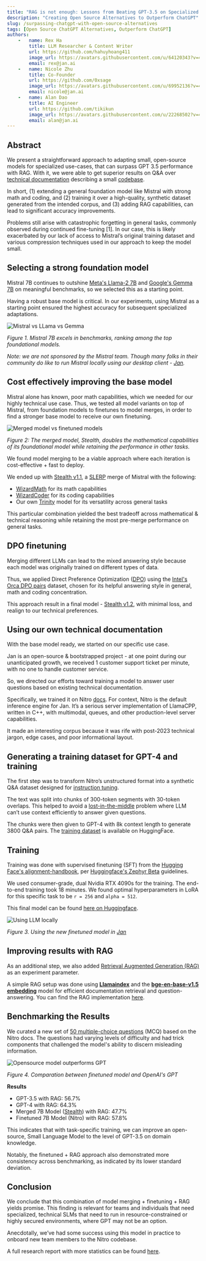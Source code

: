 ```yaml
---
title: "RAG is not enough: Lessons from Beating GPT-3.5 on Specialized Tasks with Mistral 7B"
description: "Creating Open Source Alternatives to Outperform ChatGPT"
slug: /surpassing-chatgpt-with-open-source-alternatives
tags: [Open Source ChatGPT Alternatives, Outperform ChatGPT]
authors:
    -   name: Rex Ha
        title: LLM Researcher & Content Writer
        url: https://github.com/hahuyhoang411
        image_url: https://avatars.githubusercontent.com/u/64120343?v=4
        email: rex@jan.ai
    -   name: Nicole Zhu
        title: Co-Founder
        url: https://github.com/0xsage
        image_url: https://avatars.githubusercontent.com/u/69952136?v=4
        email: nicole@jan.ai
    -   name: Alan Dao
        title: AI Engineer
        url: https://github.com/tikikun
        image_url: https://avatars.githubusercontent.com/u/22268502?v=4
        email: alan@jan.ai
---
```


## Abstract

We present a straightforward approach to adapting small, open-source models for specialized use-cases, that can surpass GPT 3.5 performance with RAG. With it, we were able to get superior results on Q&A over [technical documentation](https://nitro.jan.ai/docs) describing a small [codebase](https://github.com/janhq/nitro).

In short, (1) extending a general foundation model like [](https://huggingface.co/jan-hq/stealth-v1.3)Mistral with strong math and coding, and (2) training it over a high-quality, synthetic dataset generated from the intended corpus, and (3) adding RAG capabilities, can lead to significant accuracy improvements.

Problems still arise with catastrophic forgetting in general tasks, commonly observed during continued fine-tuning [1]. In our case, this is likely exacerbated by our lack of access to Mistral’s original training dataset and various compression techniques used in our approach to keep the model small.

## Selecting a strong foundation model

Mistral 7B continues to outshine [Meta's Llama-2 7B](https://huggingface.co/meta-llama/Llama-2-7b) and [Google's Gemma 7B](https://huggingface.co/google/gemma-7b) on meaningful benchmarks, so we selected this as a starting point. 

Having a robust base model is critical. In our experiments, using Mistral as a starting point ensured the highest accuracy for subsequent specialized adaptations.

![Mistral vs LLama vs Gemma](img/mistral-comparasion.png)

*Figure 1. Mistral 7B excels in benchmarks, ranking among the top foundational models.*

*Note: we are not sponsored by the Mistral team. Though many folks in their community do like to run Mistral locally using our desktop client - [Jan](https://jan.ai/).*

## Cost effectively improving the base model

Mistral alone has known, poor math capabilities, which we needed for our highly technical use case. Thus, we tested all model variants on top of Mistral, from foundation models to finetunes to model merges, in order to find a stronger base model to receive our own finetuning.

![Merged model vs finetuned models](img/stealth-comparasion.png)

*Figure 2: The merged model, Stealth, doubles the mathematical capabilities of its foundational model while retaining the performance in other tasks.*

We found model merging to be a viable approach where each iteration is cost-effective + fast to deploy.

We ended up with [Stealth v1.1](https://huggingface.co/jan-hq/stealth-v1.1), a [SLERP](https://github.com/Digitous/LLM-SLERP-Merge) merge of Mistral with the following:

- [WizardMath](https://huggingface.co/WizardLM/WizardMath-7B-V1.1) for its math capabilities
- [WizardCoder](https://huggingface.co/WizardLM/WizardCoder-Python-7B-V1.0) for its coding capabilities
- Our own [Trinity](https://huggingface.co/jan-hq/trinity-v1.2) model for its versatility across general tasks

This particular combination yielded the best tradeoff across mathematical & technical reasoning while retaining the most pre-merge performance on general tasks.

## **DPO finetuning**

Merging different LLMs can lead to the mixed answering style because each model was originally trained on different types of data.

Thus, we applied Direct Preference Optimization ([DPO](https://arxiv.org/abs/2305.18290)) using the [Intel's Orca DPO pairs](https://huggingface.co/datasets/Intel/orca_dpo_pairs) dataset, chosen for its helpful answering style in general, math and coding concentration.

This approach result in a final model - [Stealth v1.2](https://huggingface.co/jan-hq/stealth-v1.2), with minimal loss, and realign to our technical preferences.

## **Using our own technical documentation**

With the base model ready, we started on our specific use case.

Jan is an open-source & bootstrapped project - at one point during our unanticipated growth, we received 1 customer support ticket per minute, with no one to handle customer service.

So, we directed our efforts toward training a model to answer user questions based on existing technical documentation.  

Specifically, we trained it on Nitro [docs](https://nitro.jan.ai/docs). For context, Nitro is the default inference engine for Jan. It’s a serious server implementation of LlamaCPP, written in C++, with multimodal, queues, and other production-level server capabilities. 

It made an interesting corpus because it was rife with post-2023 technical jargon, edge cases, and poor informational layout.

## Generating a training dataset for GPT-4 and training

The first step was to transform Nitro’s unstructured format into a synthetic Q&A dataset designed for [instruction tuning](https://arxiv.org/pdf/2109.01652.pdf). 

The text was split into chunks of 300-token segments with 30-token overlaps. This helped to avoid a [lost-in-the-middle](https://arxiv.org/abs/2307.03172) problem where LLM can’t use context efficiently to answer given questions.

The chunks were then given to GPT-4 with 8k context length to generate 3800 Q&A pairs. The [training dataset](https://huggingface.co/datasets/jan-hq/nitro_binarized_v2) is available on HuggingFace.

## **Training**

Training was done with supervised finetuning (SFT) from the [Hugging Face's alignment-handbook](https://github.com/huggingface/alignment-handbook), per [Huggingface's Zephyr Beta](https://github.com/huggingface/alignment-handbook/tree/main/recipes/zephyr-7b-beta) guidelines. 

We used consumer-grade, dual Nvidia RTX 4090s for the training. The end-to-end training took 18 minutes. We found optimal hyperparameters in LoRA for this specific task to be `r = 256` and `alpha = 512`.

This final model can be found [here on Huggingface](https://huggingface.co/jan-hq/nitro-v1.2-e3).

![Using LLM locally](img/nitro-on-jan.png)

*Figure 3. Using the new finetuned model in [Jan](https://jan.ai/)*

## Improving results with RAG

As an additional step, we also added [Retrieval Augmented Generation (RAG)](https://blogs.nvidia.com/blog/what-is-retrieval-augmented-generation/) as an experiment parameter.

A simple RAG setup was done using **[Llamaindex](https://www.llamaindex.ai/)** and the **[bge-en-base-v1.5 embedding](https://huggingface.co/BAAI/bge-base-en-v1.5)** model for efficient documentation retrieval and question-answering. You can find the RAG implementation [here](https://github.com/janhq/open-foundry/blob/main/rag-is-not-enough/rag/nitro_rag.ipynb).

## Benchmarking the Results

We curated a new set of [50 multiple-choice questions](https://github.com/janhq/open-foundry/blob/main/rag-is-not-enough/rag/mcq_nitro.csv) (MCQ) based on the Nitro docs. The questions had varying levels of difficulty and had trick components that challenged the model's ability to discern misleading information.

![Opensource model outperforms GPT](img/rag-comparasion.png)

*Figure 4. Comparation between finetuned model and OpenAI's GPT*

**Results**

- GPT-3.5 with RAG: 56.7%
- GPT-4 with RAG: 64.3%
- Merged 7B Model ([Stealth](https://huggingface.co/jan-hq/stealth-v1.3)) with RAG: 47.7%
- Finetuned 7B Model (Nitro) with RAG: 57.8%

This indicates that with task-specific training, we can improve an open-source, Small Language Model to the level of GPT-3.5 on domain knowledge. 

Notably, the finetuned + RAG approach also demonstrated more consistency across benchmarking, as indicated by its lower standard deviation.

## Conclusion

We conclude that this combination of model merging + finetuning + RAG yields promise. This finding is relevant for teams and individuals that need specialized, technical SLMs that need to run in resource-constrained or highly secured environments, where GPT may not be an option.

Anecdotally, we’ve had some success using this model in practice to onboard new team members to the Nitro codebase.

A full research report with more statistics can be found [here](https://github.com/janhq/open-foundry/blob/main/rag-is-not-enough/README.md).